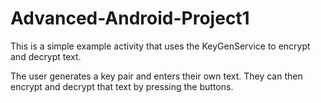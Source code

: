# Advanced-Android-Project1

This is a simple example activity that uses the KeyGenService to encrypt and decrypt text.

The user generates a key pair and enters their own text. They can then encrypt and decrypt that text by pressing the buttons.
